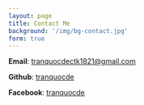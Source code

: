 ```yaml
---
layout: page
title: Contact Me
background: '/img/bg-contact.jpg'
form: true
---
```

**Email**: tranquocdectk1821@gmail.com

**Github**: [tranquocde](https://github.com/tranquocde)

**Facebook**: [tranquocde](https://www.facebook.com/profile.php?id=100049760192009)

